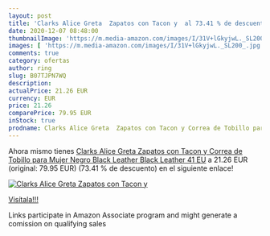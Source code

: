 ```yaml
---
layout: post
title: 'Clarks Alice Greta  Zapatos con Tacon y  al 73.41 % de descuento'
date: 2020-12-07 08:48:00
thumbnailImage: 'https://m.media-amazon.com/images/I/31V+lGkyjwL._SL200_.jpg'
images: [ 'https://m.media-amazon.com/images/I/31V+lGkyjwL._SL200_.jpg' ]
comments: true
category: ofertas
author: ring
slug: B07TJPN7WQ
description:
actualPrice: 21.26 EUR
currency: EUR
price: 21.26
comparePrice: 79.95 EUR
inStock: true
prodname: Clarks Alice Greta  Zapatos con Tacon y Correa de Tobillo para Mujer  Negro  Black Leather Black Leather   41 EU
---
```


Ahora mismo tienes [Clarks Alice Greta  Zapatos con Tacon y Correa de Tobillo para Mujer  Negro  Black Leather Black Leather   41 EU](https://www.amazon.es/dp/B07TJPN7WQ/?tag=tolees-21) a 21.26 EUR (original: 79.95 EUR) (73.41 %  de descuento) en el siguiente enlace!

[![Clarks Alice Greta  Zapatos con Tacon y ](https://m.media-amazon.com/images/I/31V+lGkyjwL._SL200_.jpg)](https://www.amazon.es/dp/B07TJPN7WQ/?tag=tolees-21)

[Visítala!!!](https://www.amazon.es/dp/B07TJPN7WQ/?tag=tolees-21)

Links participate in Amazon Associate program and might generate a comission on qualifying sales

